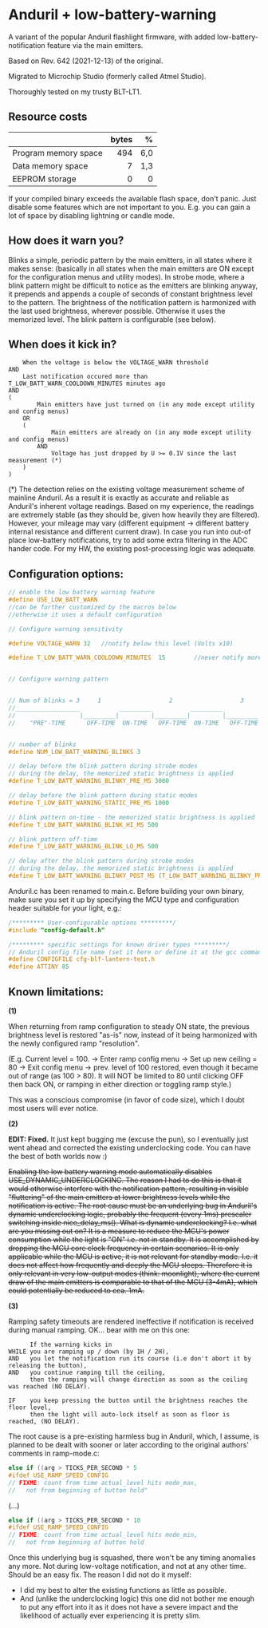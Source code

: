 # Anduril + low-battery-warning

A variant of the popular Anduril flashlight firmware, with added low-battery-notification feature via the main emitters.

Based on Rev. 642 (2021-12-13) of the original.

Migrated to Microchip Studio (formerly called Atmel Studio).

Thoroughly tested on my trusty BLT-LT1.

## Resource costs
|  | bytes  | % |
|--|--:|--:|
| Program memory space | 494 | 6,0 |
| Data memory space | 7 | 1,3 |
| EEPROM storage | 0 | 0 |

If your compiled binary exceeds the available flash space, don't panic. Just disable some features which are not important to you.
E.g. you can gain a lot of space by disabling lightning or candle mode.

## How does it warn you?

Blinks a simple, periodic pattern by the main emitters, in all states where it makes sense: (basically in all states when the main emitters are ON except for the configuration menus and utility modes).
In strobe mode, where a blink pattern might be difficult to notice as the emitters are blinking anyway, it prepends and appends a couple of seconds of constant brightness level to the pattern.
The brightness of the notification pattern is harmonized with the last used brightness, wherever possible. Otherwise it uses the memorized level.
The blink pattern is configurable (see below).

## When does it kick in?

    	When the voltage is below the VOLTAGE_WARN threshold
    AND
    	Last notification occured more than T_LOW_BATT_WARN_COOLDOWN_MINUTES minutes ago
    AND
    (
    		Main emitters have just turned on (in any mode except utility and config menus)
    	OR
    	(
    			Main emitters are already on (in any mode except utility and config menus)
    		AND
    			Voltage has just dropped by U >= 0.1V since the last measurement (*)
    	)
    )

(*) The detection relies on the existing voltage measurement scheme of mainline Anduril. As a result it is exactly as accurate and reliable as Anduril's inherent voltage readings. Based on my experience, the readings are extremely stable (as they should be, given how heavily they are filtered).
However, your mileage may vary (different equipment -> different battery internal resistance and different current draw). In case you run into out-of place low-battery notifications, try to add some extra filtering in the ADC hander code.
For my HW, the existing post-processing logic was adequate.

## Configuration options:

```c
// enable the low battery warning feature
#define USE_LOW_BATT_WARN
//can be further customized by the macros below
//otherwise it uses a default configuration

// Configure warning sensitivity

#define VOLTAGE_WARN 32   //notify below this level (Volts x10)

#define T_LOW_BATT_WARN_COOLDOWN_MINUTES  15		//never notify more frequently than T minutes


// Configure warning pattern


// Num of blinks = 3     1                   2                   3
//__________________           _________           _________           _________ _ _ _ _ _ _ _ _ _ _ _ _ _ _ _ _ _ _ _ _ _ _ _
//                  |_________|         |_________|         |_________|
//    "PRE"-TIME      OFF-TIME  ON-TIME   OFF-TIME  ON-TIME   OFF-TIME  ON-TIME       "POST"-TIME (only in STROBE modes)


// number of blinks
#define NUM_LOW_BATT_WARNING_BLINKS 3

// delay before the blink pattern during strobe modes
// during the delay, the memorized static brightness is applied
#define T_LOW_BATT_WARNING_BLINKY_PRE_MS 3000

// delay before the blink pattern during static modes
#define T_LOW_BATT_WARNING_STATIC_PRE_MS 1000

// blink pattern on-time - the memorized static brightness is applied
#define T_LOW_BATT_WARNING_BLINK_HI_MS 500

// blink pattern off-time
#define T_LOW_BATT_WARNING_BLINK_LO_MS 500

// delay after the blink pattern during strobe modes
// during the delay, the memorized static brightness is applied
#define T_LOW_BATT_WARNING_BLINKY_POST_MS (T_LOW_BATT_WARNING_BLINKY_PRE_MS-T_LOW_BATT_WARNING_BLINK_HI_MS)
```

Anduril.c has been renamed to main.c. Before building your own binary, make sure you set it up by specifying the MCU type and configuration header suitable for your light, e.g.:
```c
/********* User-configurable options *********/
#include "config-default.h"

/********* specific settings for known driver types *********/
// Anduril config file name (set it here or define it at the gcc command line)
#define CONFIGFILE cfg-blf-lantern-test.h
#define ATTINY 85
```

## Known limitations:

**(1)**

When returning from ramp configuration to steady ON state, the previous brightness level is restored "as-is" now, instead of it being harmonized with the newly configured ramp "resolution".

(E.g. Current level = 100. -> Enter ramp config menu -> Set up new ceiling = 80 -> Exit config menu -> prev. level of 100 restored, even though it became out of range (as 100 > 80).
It will NOT be limited to 80 until clicking OFF then back ON, or ramping in either direction or toggling ramp style.)

This was a conscious compromise (in favor of code size), which I doubt most users will ever notice.

**(2)**

**EDIT: Fixed.** It just kept bugging me (excuse the pun), so I eventually just went ahead and corrected the existing underclocking code. You can have the best of both worlds now :)

~~Enabling the low battery warning mode automatically disables USE_DYNAMIC_UNDERCLOCKING.
The reason I had to do this is that it would otherwise interfere with the notification pattern,
resulting in visible "fluttering" of the main emitters at lower brightness levels while the notification is active.
The root cause must be an underlying bug in Anduril's dynamic underclocking logic,
probably the frequent (every 1ms) prescaler switching inside nice_delay_ms().
What is dynamic underclocking? I.e. what are you missing out on?
It is a measure to reduce the MCU's power consumption while the light
is "ON" i.e. not in standby. It is accomplished by dropping the MCU core clock frequency
in certain scenarios. It is only applicable while the MCU is active, it is not relevant for standby mode.
I.e. it does not affect how frequently and deeply the MCU sleeps.
Therefore it is only relevant in very low-output modes (think: moonlight),
where the current draw of the main emitters is comparable to that of the MCU (3-4mA),
which could potentially be reduced to  cca. 1mA.~~

**(3)**

Ramping safety timeouts are rendered ineffective if notification is received during manual ramping.
OK... bear with me on this one:

          If the warning kicks in
    WHILE you are ramping up / down (by 1H / 2H),
    AND   you let the notification run its course (i.e don't abort it by releasing the button),
    AND   you continue ramping till the ceiling,
          then the ramping will change direction as soon as the ceiling was reached (NO DELAY).

    IF    you keep pressing the button until the brightness reaches the floor level,
          then the light will auto-lock itself as soon as floor is reached, (NO DELAY).
	  
The root cause is a pre-existing harmless bug in Anduril, which, I assume, is planned to be dealt with sooner or later according to the original authors' comments in ramp-mode.c:
```c
else if ((arg > TICKS_PER_SECOND * 5
#ifdef USE_RAMP_SPEED_CONFIG
// FIXME: count from time actual_level hits mode_max,
//   not from beginning of button hold"
```
(...)
```c
else if ((arg > TICKS_PER_SECOND * 10
#ifdef USE_RAMP_SPEED_CONFIG
// FIXME: count from time actual_level hits mode_min,
//   not from beginning of button hold
```
Once this underlying bug is squashed, there won't be any timing anomalies any more. Not during low-voltage notification, and not at any other time.
Should be an easy fix.
The reason I did not do it myself:
- I did my best to alter the existing functions as little as possible.
- And (unlike the underclocking logic) this one did not bother me enough to put any effort into it as it does not have a severe impact and the likelihood of actually ever experiencing it is pretty slim.
